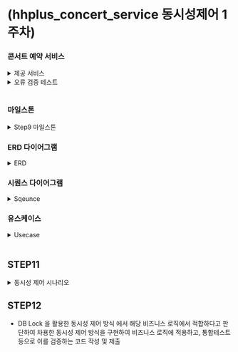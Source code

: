 # (hhplus_concert_service 동시성제어 1주차)
### 콘서트 예약 서비스
<details>
<summary>제공 서비스</summary>
  <li>1.예약 가능 콘서트 조회</li>
  <li>2.콘서트 날짜 및 좌석 조회</li>
  <li>3.콘서트 예약</li>
  <li>4.포인트 조회/충전/사용</li>
  <li>결제</li>
</details>

<details>
<summary>오류 검증 테스트</summary>
  <ul>
    <li>콘서트 조회</li>
      <ul>
        <li>1. 예약 가능 콘서트가 아닌 경우</li>
      </ul>
  </ul>

  <ul>
    <li>콘서트 예약</li>
    <ul>
      <li>1.이미 예약된 좌석일 경우</li>
      <li>2.예약 후 5분 내 결제를 완료하지 않은 경우</li>
    </ul>
  </ul>
  
  <ul>
    <li>포인트 조회/충전/사용</li>
      <ul>
        <li>1.충전 포인트가 0보다 작은경우</li>
      </ul>
  </ul>

  <ul>
    <li>결제</li>
      <ul>
        <li>1.포인트가 부족할 경우</li>
        <li>2.토큰이 없는 경우</li>
      </ul>
  </ul>
</details>

<br>

### 마일스톤
<details>
  <summary>Step9 마일스톤</summary>
  <li><img width="865" alt="마일스톤" src="https://github.com/user-attachments/assets/f63bf13f-2c33-4491-b407-26de784f4279">
 </li>
</details>

### ERD 다이어그램
<details>
  <summary>ERD</summary>
  <li><img width="619" alt="ERD다이어그램" src="https://github.com/user-attachments/assets/f35f505c-b2f4-4f13-b970-baee44ee9f49"></li>
</details>

### 시퀀스 다이어그램
<details>
  <summary>Sqeunce</summary>
  <li><img width="521" alt="유스케이스 예시" src="https://github.com/user-attachments/assets/12258fb1-8da2-45b8-afbb-78de93634a0f">
</li>
</details>

### 유스케이스
<details>
  <summary>Usecase</summary>
  <li><img width="500" alt="유스케이스 다이어그램" src="https://github.com/user-attachments/assets/eaea2ac8-4eed-4792-b50e-73162d165d52"></li>
</details>

<br>

## STEP11
<details>
<summary>동시성 제어 시나리오</summary>

  ## 1. Reservation Service
```
package org.hhplus.hhplus_concert_service.domain;

import jakarta.persistence.*;
import jakarta.validation.constraints.NotNull;
import lombok.AllArgsConstructor;
import lombok.Data;
import lombok.NoArgsConstructor;
import org.hibernate.annotations.DynamicUpdate;

@Entity
@Data
@Table(name = "concertSeat")
@AllArgsConstructor
@NoArgsConstructor
@DynamicUpdate
public class ConcertSeat {
    @Id
    @NotNull(message = "seatId cannot be empty.")
    @GeneratedValue(strategy = GenerationType.IDENTITY)
    private int seatId;
    private int itemId;
    private int seatNum;
    private String status;
    private int seatPrice;

    //낙관적 락 사용
    @Version
    private int version;
```

<br>

```
package org.hhplus.hhplus_concert_service.persistence;

import jakarta.persistence.LockModeType;
import org.hhplus.hhplus_concert_service.domain.ConcertSeat;
import org.springframework.data.jpa.repository.JpaRepository;
import org.springframework.data.jpa.repository.Lock;
import org.springframework.data.jpa.repository.Query;
import org.springframework.data.repository.query.Param;

import java.util.List;
import java.util.Optional;


public interface ConcertSeatRepository extends JpaRepository<ConcertSeat, Integer> {

    //특정 콘서트 좌석 조회
    List<ConcertSeat> findAllByItemId(int itemId);

    //특정 좌석 조회
    @Lock(LockModeType.OPTIMISTIC)
    ConcertSeat findBySeatId(int seatId);


    //비관적 락 사용을 위한 특정 좌석 조회
    @Lock(LockModeType.PESSIMISTIC_WRITE)
    @Query("SELECT s FROM ConcertSeat s WHERE s.seatId = :seatId")
    ConcertSeat lockSeatById(@Param("seatId") int seatId);
}
```


<br> 

```
@Override
    @Transactional
    public void reservation(String userId, int concertId, int itemId, int seatId, int totalPrice, String status) {

        int retryCount = 5;

        while (retryCount > 0) {
            Concert concert = concertRepository.findByConcertId(concertId);
            //낙관적 락을 사용
            ConcertSeat concertSeat = concertSeatRepository.findBySeatId(seatId);

            concert.isAvailable();

            try {
                if (concert == null) {
                    throw new NoSuchElementException();
                }
                if (!ReservationConstants.CONCERT_AVAILABLE.equals(concert.getStatus())) {
                    throw new IllegalStateException();
                }

                if (concertSeat == null) {
                    throw new NoSuchElementException();
                }
                if (!ReservationConstants.SEAT_AVAILABLE.equals(concertSeat.getStatus())) {
                    throw new IllegalStateException();
                }

                //비관적락 사용 위한 select문
                concertSeatRepository.lockSeatById(seatId);

                Reservation reservation = new Reservation();

                reservation.setUserId(userId);
                reservation.setConcertId(concertId);
                reservation.setSeatId(seatId);
                reservation.setItemId(itemId);
                reservation.setTotalPrice(totalPrice);
                reservation.setStatus("T");

                reservationRepository.save(reservation);

                concertSeat.setStatus("N");

                concertSeatRepository.save(concertSeat);
                break;


            } catch (ObjectOptimisticLockingFailureException e) {
                //낙관적 락 캐쉬 초기화
                entityManager.clear();
                retryCount --;
                if(retryCount == 0) {
                    throw new RuntimeException("This seat is reserved");
                }
            } catch (PessimisticLockException | LockTimeoutException e) {
                throw new RuntimeException("This seat is reserved");
            }
        }
    }
```

#### Seat 조회에 낙관적 락을 건 이유
제가 Seat 조회 코드에 낙관적 락은 건 이유는 조회 시 데이터의 버전을 기록해 두었다가, 저장 시점에 데이터가 변경되었는지 확인하기 위해서 낙관적 락을 사용하였습니다.
하지만 충돌이 일어날 경우를 대비하여 5번의 Retry를 설정해 두었으며, 매 재시도 전에 1차 캐쉬를 clear하도록 설정하였습니다. 5번 다 시도한 경우 exception을 return하도록 설정하였습니다.

#### save 부분에 비관적 락을 건 이유 
예약정보를 저장하고 seat의 상태를 바꾸는 부분에 있어 성능 보단 무결성의 보장이 중요하다 생각하였습니다. 그렇기에 저장 시점에 다른 트랙잭션의 개입을 막기 위해 비관적 락을 사용하였습니다.
만약 먼저 선점한 유저가 있어 사용을 못하게 된다면 exception을 return하도록 설정하였습니다.

## 2. Point Service
```
package org.hhplus.hhplus_concert_service.domain;

import jakarta.persistence.*;
import jakarta.validation.constraints.NotBlank;
import jakarta.validation.constraints.NotNull;
import lombok.AllArgsConstructor;
import lombok.Data;
import lombok.NoArgsConstructor;
import org.hibernate.annotations.DynamicUpdate;

@Entity
@Data
@Table(name = "Point")
@AllArgsConstructor
@NoArgsConstructor
@DynamicUpdate
public class Point {
    @Id
    @NotNull(message = "pointId cannot be empty.")
    @GeneratedValue(strategy = GenerationType.IDENTITY)
    int pointId;
    private String userId;
    private int point;

    @Version
    private int version;
}

```

<br>

```
package org.hhplus.hhplus_concert_service.persistence;

import jakarta.persistence.LockModeType;
import org.hhplus.hhplus_concert_service.domain.Point;
import org.springframework.data.jpa.repository.JpaRepository;
import org.springframework.data.jpa.repository.Lock;


public interface PointRepository extends JpaRepository<Point, Integer> {

    //유저 포인트 조회
    @Lock(LockModeType.OPTIMISTIC)
    Point findFirstByUserIdOrderByPointIdDesc(String userId);
}
```

<br>

```
  @Override
    public void plusPoint(String userId, int chargePoint) {

        Point point = pointRepository.findFirstByUserIdOrderByPointIdDesc(userId);

        try {
            Point newPoint = new Point();

            newPoint.setUserId(userId);
            newPoint.setPoint(point.getPoint() + chargePoint);

            pointRepository.save(newPoint);
        } catch (ObjectOptimisticLockingFailureException e) {
            throw new RuntimeException();
        }
    }

    //낙관적 락 적용
    @Override
    public void minusPoint(String userId, int totalPrice) {

        Point point = pointRepository.findFirstByUserIdOrderByPointIdDesc(userId);
        TokenQueue tokenQueue = tokenQueueRepository.findByUserId(userId);

        int holdPoint = point.getPoint();
        String status = tokenQueue.getStatus();

        try {
            if(!TokenConstants.STATUS_IN_PROGRESS.equals(status)) {
                throw new RuntimeException();
            } else {
                if(holdPoint < totalPrice) {
                    throw  new RuntimeException();
                } else {
                    Point newPoint = new Point();
                    newPoint.setUserId(userId);
                    newPoint.setPoint(point.getPoint() - totalPrice);

                    pointRepository.save(newPoint);
                }
            }
        } catch (ObjectOptimisticLockingFailureException e) {
            throw new RuntimeException();
        }
    }
```

#### 포인트 충전/차감 부분에 낙관적 락을 건 이유
포인트 충전/차감 부분에서 유저의 여러 번의 중복 요청을 방지하기 낙관적 락을 사용하였습니다. 한 트랙잭션에 다수의 유저가 요청을 하는 경우가 아니기에 비관적 락보단 낙관적 락이 성능상 유리하다 생각하였고,
잠금 메커니즘은 사용자의 의도치 않은 반복 클릭으로 인한 중복 거래를 방지하고, 시스템의 데이터 무결성을 유지하고 신뢰 있는 거래 시스템을 구축 하기 위해 필요하다고 생각했습니다. 
충돌이 일어날 경우 exception을 return하도록 설정하였습니다.

</details>

## STEP12
- DB Lock 을 활용한 동시성 제어 방식 에서 해당 비즈니스 로직에서 적합하다고 판단하여 차용한 동시성 제어 방식을 구현하여 비즈니스 로직에 적용하고, 통합테스트 등으로 이를 검증하는 코드 작성 및 제출

